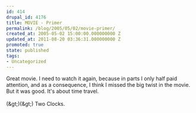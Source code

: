 ```yaml
---
id: 414
drupal_id: 4176
title: MOVIE - Primer
permalink: /blog/2005/05/02/movie-primer/
created_at: 2005-05-02 15:00:00.000000000 Z
updated_at: 2011-08-20 03:36:31.000000000 Z
promoted: true
state: published
tags:
- Uncategorized
---
```

Great movie. I need to watch it again, because in parts I only half paid attention, and as a consequence, I think I missed the big twist in the movie. But it was good. It's about time travel.<br /><br />(&amp;gt;)(&amp;gt;) Two Clocks.
